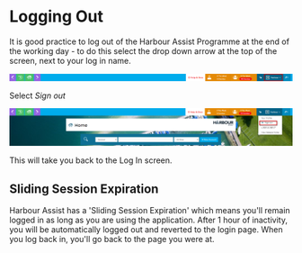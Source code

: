 # Logging Out #

It is good practice to log out of the Harbour Assist Programme at the end of the working day - to do this select the drop down arrow at the top of the screen, next to your log in name.

![image-20220118140115459](image-20220118140115459.png)

Select *Sign out*

![image-20220118140313341](image-20220118140313341.png)

This will take you back to the Log In screen.

## Sliding Session Expiration ##

Harbour Assist has a 'Sliding Session Expiration' which means you'll remain logged in as long as you are using the application. After 1 hour of inactivity, you will be automatically logged out and reverted to the login page. When you log back in, you'll go back to the page you were at.